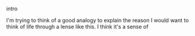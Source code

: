 intro

I'm trying to think of a good analogy to explain the reason I would want to think of life through a lense like this. I think it's a sense of 
